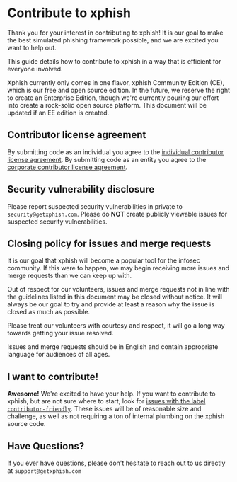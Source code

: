 # Contribute to xphish

Thank you for your interest in contributing to xphish! It is our goal to make the best simulated phishing framework possible, and we are excited you want to help out.

This guide details how to contribute to xphish in a way that is efficient for everyone involved.

Xphish currently only comes in one flavor, xphish Community Edition (CE), which is our free and open source edition. In the future, we reserve the right to create an Enterprise Edition, though we're currently pouring our effort into create a rock-solid open source platform. This document will be updated if an EE edition is created.

## Contributor license agreement

By submitting code as an individual you agree to the
[individual contributor license agreement](doc/individual_contributor_license_agreement.md).
By submitting code as an entity you agree to the
[corporate contributor license agreement](doc/corporate_contributor_license_agreement.md).

## Security vulnerability disclosure

Please report suspected security vulnerabilities in private to
`security@getxphish.com`.
Please do **NOT** create publicly viewable issues for suspected security
vulnerabilities.

## Closing policy for issues and merge requests

It is our goal that xphish will become a popular tool for the infosec community. If this were to happen, we may begin receiving more issues and merge requests than we can keep up with.

Out of respect for our volunteers, issues and merge requests not in line with the guidelines listed in this document may be closed without notice. It will always be our goal to try and provide at least a reason why the issue is closed as much as possible.

Please treat our volunteers with courtesy and respect, it will go a long way
towards getting your issue resolved.

Issues and merge requests should be in English and contain appropriate language
for audiences of all ages.

## I want to contribute!

**Awesome!** We're excited to have your help. If you want to contribute to xphish, but are not sure where to start,
look for [issues with the label `contributor-friendly`][contributor-friendly]. These issues
will be of reasonable size and challenge, as well as not requiring a ton of internal plumbing on the xphish source code.

## Have Questions?
If you ever have questions, please don't hesitate to reach out to us directly at `support@getxphish.com`

[contributor-friendly]: https://github.com/husamettinarabaci/xphish/labels/contributor-friendly
